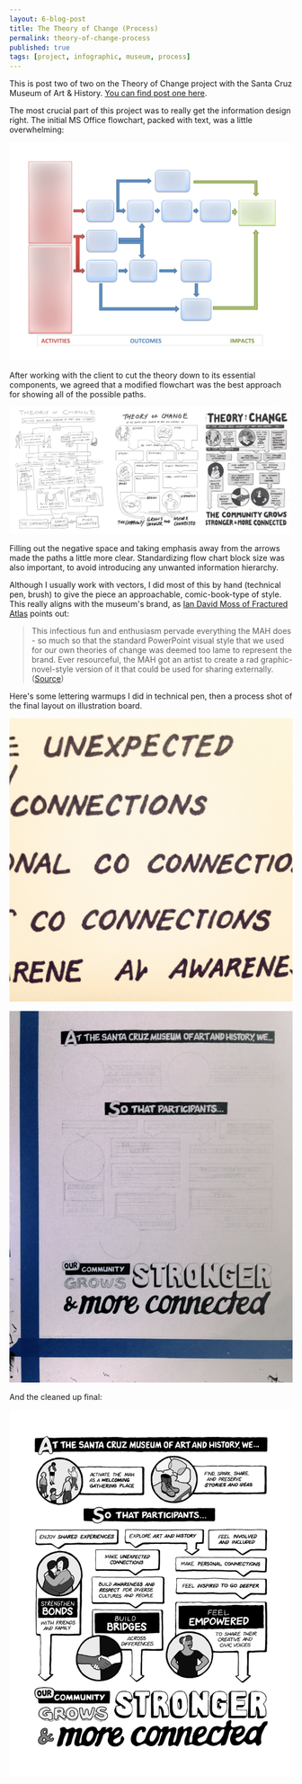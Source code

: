```yaml
---
layout: 6-blog-post
title: The Theory of Change (Process)
permalink: theory-of-change-process
published: true
tags: [project, infographic, museum, process]
---
```

This is post two of two on the Theory of Change project with the Santa Cruz Museum of Art & History. [You can find post one here](/theory-of-change). 

The most crucial part of this project was to really get the information design right. The initial MS Office flowchart, packed with text, was a little overwhelming:

![Theory of Change Powerpoint](/images/blog/mah-toc-ppt.png)

After working with the client to cut the theory down to its essential components, we agreed that a modified flowchart was the best approach for showing all of the possible paths. 

![Theory of Change process](/images/blog/toc-sketches.png) 

Filling out the negative space and taking emphasis away from the arrows made the paths a little more clear. Standardizing flow chart block size was also important, to avoid introducing any unwanted information hierarchy. 

Although I usually work with vectors, I did most of this by hand (technical pen, brush) to give the piece an approachable, comic-book-type of style. This really aligns with the museum's brand, as [Ian David Moss of Fractured Atlas](https://www.fracturedatlas.org/) points out: 

> This infectious fun and enthusiasm pervade everything the MAH does - so much so that the standard PowerPoint visual style that we used for our own theories of change was deemed too lame to represent the brand. Ever resourceful, the MAH got an artist to create a rad graphic-novel-style version of it that could be used for sharing externally.
> ([Source](https://www.fracturedatlas.org/site/blog/2015/03/25/living-and-learning-with-nina-simon-and-the-santa-cruz-mah/))

Here's some lettering warmups I did in technical pen, then a process shot of the final layout on illustration board.

![Theory of Change process](/images/blog/toc-lettering-1.jpg)

![Theory of Change process](/images/blog/toc-lettering-2.png)

And the cleaned up final: 

![Theory of Change](/images/blog/mah-toc-final.png) 








